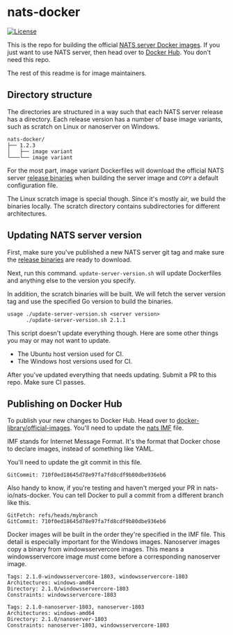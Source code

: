 # nats-docker

[![License][License-Image]][License-Url]

This is the repo for building the official [NATS server Docker images]. If you
just want to use NATS server, then head over to [Docker Hub]. You don't need
this repo.

The rest of this readme is for image maintainers.

## Directory structure

The directories are structured in a way such that each NATS server release has
a directory. Each release version has a number of base image variants, such as
scratch on Linux or nanoserver on Windows.

```
nats-docker/
├── 1.2.3
│   ├── image variant
└───└── image variant
```

For the most part, image variant Dockerfiles will download the official NATS
server [release binaries] when building the server image and `COPY` a default
configuration file.

The Linux scratch image is special though. Since it's mostly air, we
build the binaries locally. The scratch directory contains subdirectories for
different architectures.

## Updating NATS server version

First, make sure you've published a new NATS server git tag and make sure the
[release binaries] are ready to download.

Next, run this command. `update-server-version.sh` will update Dockerfiles and
anything else to the version you specify.

In addition, the scratch binaries will be built. We will fetch the server
version tag and use the specified Go version to build the binaries.

```
usage ./update-server-version.sh <server version>
      ./update-server-version.sh 2.1.1
```

This script doesn't update everything though. Here are some other things you
may or may not want to update.

* The Ubuntu host version used for CI.
* The Windows host versions used for CI.

After you've updated everything that needs updating. Submit a PR to this repo.
Make sure CI passes.

## Publishing on Docker Hub

To publish your new changes to Docker Hub. Head over to
[docker-library/official-images]. You'll need to update the [nats IMF] file.

IMF stands for Internet Message Format. It's the format that Docker chose to
declare images, instead of something like YAML.

You'll need to update the git commit in this file.

```
GitCommit: 710f0ed18645d78e97fa7fd8cdf9b80dbe936eb6
```

Also handy to know, if you're testing and haven't merged your PR in
nats-io/nats-docker. You can tell Docker to pull a commit from a different
branch like this.

```
GitFetch: refs/heads/mybranch
GitCommit: 710f0ed18645d78e97fa7fd8cdf9b80dbe936eb6
```

Docker images will be built in the order they're specified in the IMF file.
This detail is especially important for the Windows images. Nanoserver images
copy a binary from windowsservercore images. This means a windowsservercore
image *must* come before a corresponding nanoserver image.

```
Tags: 2.1.0-windowsservercore-1803, windowsservercore-1803
Architectures: windows-amd64
Directory: 2.1.0/windowsservercore-1803
Constraints: windowsservercore-1803

Tags: 2.1.0-nanoserver-1803, nanoserver-1803
Architectures: windows-amd64
Directory: 2.1.0/nanoserver-1803
Constraints: nanoserver-1803, windowsservercore-1803
```


[Docker Hub]: https://hub.docker.com/_/nats
[docker-library/official-images]: https://github.com/docker-library/official-images
[License-Image]: https://img.shields.io/badge/License-Apache2-blue.svg
[License-Url]: https://www.apache.org/licenses/LICENSE-2.0
[nats IMF]: https://github.com/docker-library/official-images/blob/master/library/nats
[NATS server Docker images]: https://hub.docker.com/_/nats
[release binaries]: https://github.com/nats-io/nats-server/releases
